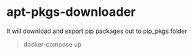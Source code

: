 # apt-pkgs-downloader

It will download and export pip packages out to pip_pkgs folder

> docker-compose up
